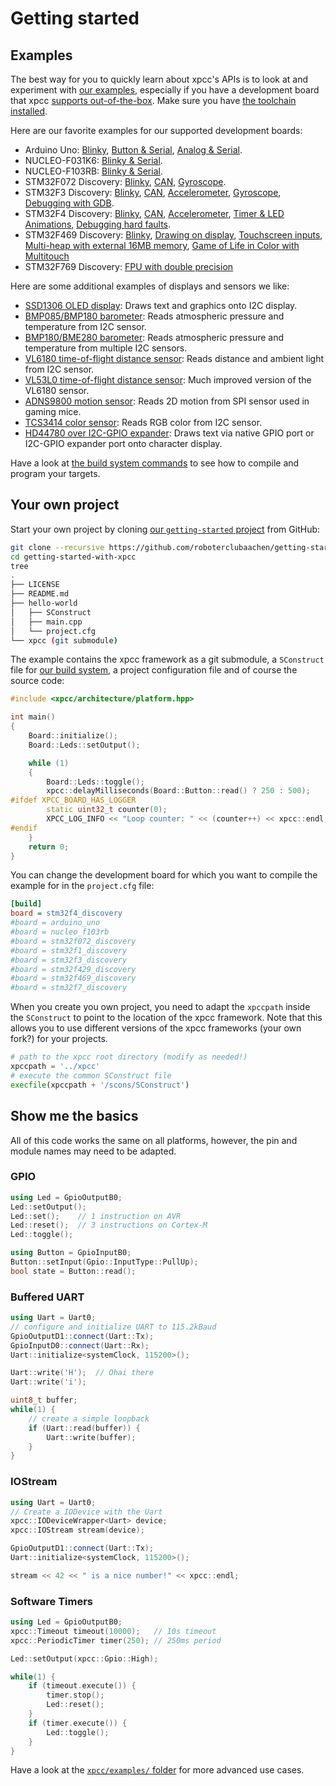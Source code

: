 # Getting started

## Examples

The best way for you to quickly learn about xpcc's APIs is to look at and experiment with [our examples][examples], especially if you have a development board that xpcc [supports out-of-the-box](../#supported-hardware).
Make sure you have [the toolchain installed](../installation).

Here are our favorite examples for our supported development boards:

- Arduino Uno:
[Blinky](https://github.com/roboterclubaachen/xpcc/blob/develop/examples/arduino_uno/basic/blink/main.cpp),
[Button & Serial](https://github.com/roboterclubaachen/xpcc/blob/develop/examples/arduino_uno/basic/digital_read_serial/main.cpp),
[Analog & Serial](https://github.com/roboterclubaachen/xpcc/blob/develop/examples/arduino_uno/basic/read_analog_voltage/main.cpp).
- NUCLEO-F031K6:
[Blinky & Serial](https://github.com/roboterclubaachen/xpcc/tree/develop/examples/nucleo_f031k6/blink).
- NUCLEO-F103RB:
[Blinky & Serial](https://github.com/roboterclubaachen/xpcc/blob/develop/examples/nucleo_f103rb/blink/main.cpp).
- STM32F072 Discovery:
[Blinky](https://github.com/roboterclubaachen/xpcc/blob/develop/examples/stm32f072_discovery/blink/main.cpp),
[CAN](https://github.com/roboterclubaachen/xpcc/blob/develop/examples/stm32f072_discovery/can/main.cpp),
[Gyroscope](https://github.com/roboterclubaachen/xpcc/blob/develop/examples/stm32f072_discovery/rotation/main.cpp).
- STM32F3 Discovery:
[Blinky](https://github.com/roboterclubaachen/xpcc/blob/develop/examples/stm32f3_discovery/blink/main.cpp),
[CAN](https://github.com/roboterclubaachen/xpcc/blob/develop/examples/stm32f3_discovery/can/main.cpp),
[Accelerometer](https://github.com/roboterclubaachen/xpcc/blob/develop/examples/stm32f3_discovery/accelerometer/main.cpp),
[Gyroscope](https://github.com/roboterclubaachen/xpcc/blob/develop/examples/stm32f3_discovery/rotation/main.cpp),
[Debugging with GDB](https://github.com/roboterclubaachen/xpcc/tree/develop/examples/stm32f3_discovery/gdb).
- STM32F4 Discovery:
[Blinky](https://github.com/roboterclubaachen/xpcc/blob/develop/examples/stm32f4_discovery/blink/main.cpp),
[CAN](https://github.com/roboterclubaachen/xpcc/blob/develop/examples/stm32f4_discovery/can/main.cpp),
[Accelerometer](https://github.com/roboterclubaachen/xpcc/blob/develop/examples/stm32f4_discovery/accelerometer/main.cpp),
[Timer & LED Animations](https://github.com/roboterclubaachen/xpcc/blob/develop/examples/stm32f4_discovery/timer/main.cpp),
[Debugging hard faults](https://github.com/roboterclubaachen/xpcc/blob/develop/examples/stm32f4_discovery/hard_fault/main.cpp).
- STM32F469 Discovery:
[Blinky](https://github.com/roboterclubaachen/xpcc/blob/develop/examples/stm32f469_discovery/blink/main.cpp),
[Drawing on display](https://github.com/roboterclubaachen/xpcc/blob/develop/examples/stm32f469_discovery/display/main.cpp),
[Touchscreen inputs](https://github.com/roboterclubaachen/xpcc/blob/develop/examples/stm32f469_discovery/touchscreen/main.cpp),
[Multi-heap with external 16MB memory](https://github.com/roboterclubaachen/xpcc/blob/develop/examples/stm32f469_discovery/tlsf-allocator/main.cpp),
[Game of Life in Color with Multitouch](https://github.com/roboterclubaachen/xpcc/tree/develop/examples/stm32f469_discovery/game_of_life)
- STM32F769 Discovery:
[FPU with double precision](https://github.com/roboterclubaachen/xpcc/blob/develop/examples/stm32f769i_discovery/blink/main.cpp)


Here are some additional examples of displays and sensors we like:

- [SSD1306 OLED display](https://github.com/roboterclubaachen/xpcc/blob/develop/examples/stm32f4_discovery/oled_display/main.cpp): Draws text and graphics onto I2C display.
- [BMP085/BMP180 barometer](https://github.com/roboterclubaachen/xpcc/blob/develop/examples/stm32f4_discovery/barometer_bmp085_bmp180/main.cpp): Reads atmospheric pressure and temperature from I2C sensor.
- [BMP180/BME280 barometer](https://github.com/roboterclubaachen/xpcc/tree/develop/examples/stm32f103c8t6_blue_pill/environment): Reads atmospheric pressure and temperature from multiple I2C sensors.
- [VL6180 time-of-flight distance sensor](https://github.com/roboterclubaachen/xpcc/blob/develop/examples/stm32f4_discovery/distance_vl6180/main.cpp): Reads distance and ambient light from I2C sensor.
- [VL53L0  time-of-flight distance sensor](https://github.com/roboterclubaachen/xpcc/tree/develop/examples/nucleo_f401re/distance_vl53l0): Much improved version of the VL6180 sensor.
- [ADNS9800 motion sensor](https://github.com/roboterclubaachen/xpcc/tree/develop/examples/stm32f103c8t6_blue_pill/adns_9800): Reads 2D motion from SPI sensor used in gaming mice.
- [TCS3414 color sensor](https://github.com/roboterclubaachen/xpcc/blob/develop/examples/stm32f4_discovery/colour_tcs3414/main.cpp): Reads RGB color from I2C sensor.
- [HD44780 over I2C-GPIO expander](https://github.com/roboterclubaachen/xpcc/blob/develop/examples/stm32f4_discovery/display/hd44780/main.cpp): Draws text via native GPIO port or I2C-GPIO expander port onto character display.

Have a look at [the build system commands](../reference/build-system/#build-commands) to see how
to compile and program your targets.


## Your own project

Start your own project by cloning [our `getting-started` project][getting-started] from GitHub:

```sh
git clone --recursive https://github.com/roboterclubaachen/getting-started-with-xpcc.git
cd getting-started-with-xpcc
tree
.
├── LICENSE
├── README.md
├── hello-world
│   ├── SConstruct
│   ├── main.cpp
│   └── project.cfg
└── xpcc (git submodule)
```

The example contains the xpcc framework as a git submodule, a `SConstruct` file for [our build system](../reference/build-system/#build-commands),
a project configuration file and of course the source code:

```cpp
#include <xpcc/architecture/platform.hpp>

int main()
{
    Board::initialize();
    Board::Leds::setOutput();

    while (1)
    {
        Board::Leds::toggle();
        xpcc::delayMilliseconds(Board::Button::read() ? 250 : 500);
#ifdef XPCC_BOARD_HAS_LOGGER
        static uint32_t counter(0);
        XPCC_LOG_INFO << "Loop counter: " << (counter++) << xpcc::endl;
#endif
    }
    return 0;
}
```

You can change the development board for which you want to compile the example
for in the `project.cfg` file:

```ini
[build]
board = stm32f4_discovery
#board = arduino_uno
#board = nucleo_f103rb
#board = stm32f072_discovery
#board = stm32f1_discovery
#board = stm32f3_discovery
#board = stm32f429_discovery
#board = stm32f469_discovery
#board = stm32f7_discovery
```

When you create you own project, you need to adapt the `xpccpath` inside the
`SConstruct` to point to the location of the xpcc framework.
Note that this allows you to use different versions of the xpcc frameworks
(your own fork?) for your projects.

```python
# path to the xpcc root directory (modify as needed!)
xpccpath = '../xpcc'
# execute the common SConstruct file
execfile(xpccpath + '/scons/SConstruct')
```

## Show me the basics

All of this code works the same on all platforms, however, the pin and module
names may need to be adapted.

### GPIO

```cpp
using Led = GpioOutputB0;
Led::setOutput();
Led::set();    // 1 instruction on AVR
Led::reset();  // 3 instructions on Cortex-M
Led::toggle();

using Button = GpioInputB0;
Button::setInput(Gpio::InputType::PullUp);
bool state = Button::read();
```

### Buffered UART

```cpp
using Uart = Uart0;
// configure and initialize UART to 115.2kBaud
GpioOutputD1::connect(Uart::Tx);
GpioInputD0::connect(Uart::Rx);
Uart::initialize<systemClock, 115200>();

Uart::write('H');  // Ohai there
Uart::write('i');

uint8_t buffer;
while(1) {
    // create a simple loopback
    if (Uart::read(buffer)) {
        Uart::write(buffer);
    }
}
```

### IOStream

```cpp
using Uart = Uart0;
// Create a IODevice with the Uart
xpcc::IODeviceWrapper<Uart> device;
xpcc::IOStream stream(device);

GpioOutputD1::connect(Uart::Tx);
Uart::initialize<systemClock, 115200>();

stream << 42 << " is a nice number!" << xpcc::endl;
```

### Software Timers

```cpp
using Led = GpioOutputB0;
xpcc::Timeout timeout(10000);   // 10s timeout
xpcc::PeriodicTimer timer(250); // 250ms period

Led::setOutput(xpcc::Gpio::High);

while(1) {
    if (timeout.execute()) {
        timer.stop();
        Led::reset();
    }
    if (timer.execute()) {
        Led::toggle();
    }
}
```

Have a look at the [`xpcc/examples/` folder][examples] for more advanced use cases.

[doxygen]: http://xpcc.io/api/modules.html
[examples]: https://github.com/roboterclubaachen/xpcc/tree/develop/examples



[getting-started]: https://github.com/roboterclubaachen/getting-started-with-xpcc
[examples]: https://github.com/roboterclubaachen/xpcc/tree/develop/examples
